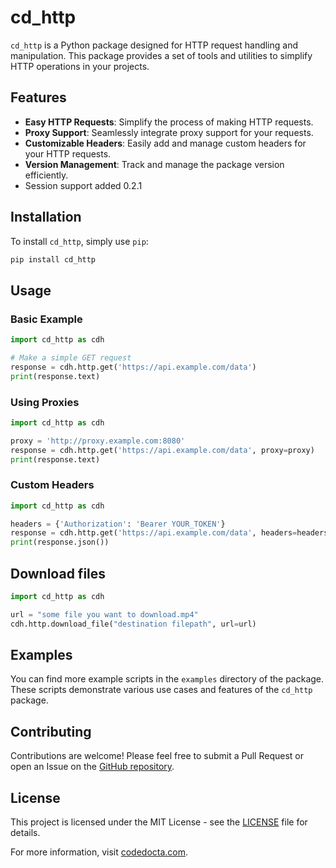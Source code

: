# cd_http

`cd_http` is a Python package designed for HTTP request handling and manipulation. This package provides a set of tools and utilities to simplify HTTP operations in your projects.

## Features

- **Easy HTTP Requests**: Simplify the process of making HTTP requests.
- **Proxy Support**: Seamlessly integrate proxy support for your requests.
- **Customizable Headers**: Easily add and manage custom headers for your HTTP requests.
- **Version Management**: Track and manage the package version efficiently.
- Session support added 0.2.1

## Installation

To install `cd_http`, simply use `pip`:

```bash
pip install cd_http
```

## Usage

### Basic Example

```python
import cd_http as cdh

# Make a simple GET request
response = cdh.http.get('https://api.example.com/data')
print(response.text)
```

### Using Proxies

```python
import cd_http as cdh

proxy = 'http://proxy.example.com:8080'
response = cdh.http.get('https://api.example.com/data', proxy=proxy)
print(response.text)
```

### Custom Headers

```python
import cd_http as cdh

headers = {'Authorization': 'Bearer YOUR_TOKEN'}
response = cdh.http.get('https://api.example.com/data', headers=headers)
print(response.json())
```
## Download files
```python
import cd_http as cdh

url = "some file you want to download.mp4"
cdh.http.download_file("destination filepath", url=url)
```
## Examples

You can find more example scripts in the `examples` directory of the package. These scripts demonstrate various use cases and features of the `cd_http` package.

## Contributing

Contributions are welcome! Please feel free to submit a Pull Request or open an Issue on the [GitHub repository](https://github.com/yourusername/cd_http).

## License

This project is licensed under the MIT License - see the [LICENSE](LICENSE) file for details.

For more information, visit [codedocta.com](https://codedocta.com).